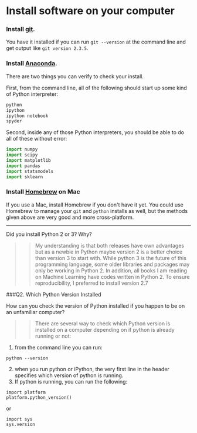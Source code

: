 # Install software on your computer


### Install [git](http://git-scm.com/).

You have it installed if you can run `git --version` at the command
line and get output like `git version 2.3.5`.


### Install [Anaconda](http://continuum.io/downloads).

There are two things you can verify to check your install.

First, from the command line, all of the following should start up
some kind of Python interpreter:

```bash
python
ipython
ipython notebook
spyder
```

Second, inside any of those Python interpreters, you should be able to
do all of these without error:

```python
import numpy
import scipy
import matplotlib
import pandas
import statsmodels
import sklearn
```

### Install [Homebrew](http://brew.sh/) on Mac

If you use a Mac, install Homebrew if you don't
have it yet. You could use Homebrew to manage your `git` and `python`
installs as well, but the methods given above are very good and more
cross-platform.

---

Did you install Python 2 or 3? Why?  

>> My understanding is that both releases have own advantages but as a newbie in Python maybe version 2 is a better choice than version 3 to start with. 
While python 3 is the future of this programming language, some older libraries and packages may only be working in Python 2.
In addition, all books I am reading on Machine Learning have codes written in Python 2. To ensure reproducibility, I preferred to install version 2.7  

###Q2. Which Python Version Installed   

How can you check the version of Python installed if you happen to be on an unfamiliar computer?

>>  There are several way to check which Python version is installed on a computer depending on if python is already running or not:
1)	from the command line you can run:

```
python --version
```

2)	when you run python or iPython, the very first line in the header specifies which version of python is running. 
3)	If python is running, you can run the following:
```
import platform
platform.python_version()
```
or 
```
import sys
sys.version
```
 


